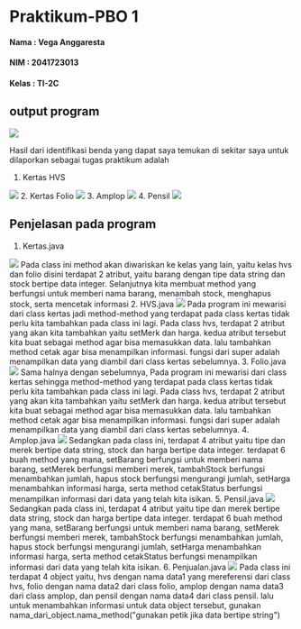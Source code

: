 # Praktikum-PBO 1
#### Nama	: Vega Anggaresta
#### NIM		: 2041723013
#### Kelas	: TI-2C

## output program
<img src="img/Hasil Run.png">

Hasil dari identifikasi benda yang dapat saya temukan di sekitar saya untuk dilaporkan sebagai tugas praktikum adalah
1. Kertas HVS
<img src="img/Hvs.jpeg">
2. Kertas Folio
<img src="img/Folio.jpeg">
3. Amplop
<img src="img/Amplop.jpeg">
4. Pensil
<img src="img/Pensil.jpeg">

## Penjelasan pada program
1. Kertas.java
<img src="img/program-kertas.png">
Pada class ini method akan diwariskan ke kelas yang lain, yaitu kelas hvs dan folio
disini terdapat 2 atribut, yaitu barang dengan tipe data string dan stock bertipe data integer. Selanjutnya kita membuat method yang berfungsi untuk memberi nama barang, menambah stock, menghapus stock, serta mencetak informasi
2. HVS.java
<img src="img/program-hvs.png">
Pada program ini mewarisi dari class kertas
jadi method-method yang terdapat pada class kertas tidak perlu kita tambahkan pada class ini lagi. Pada class hvs, terdapat 2 atribut yang akan kita tambahkan yaitu setMerk dan harga. kedua atribut tersebut kita buat sebagai method agar bisa memasukkan data. lalu tambahkan method cetak agar bisa menampilkan informasi. fungsi dari super adalah menampilkan data yang diambil dari class kertas sebelumnya.
3. Folio.java
<img src="img/program-folio.png">
Sama halnya dengan sebelumnya, Pada program ini mewarisi dari class kertas sehingga method-method yang terdapat pada class kertas tidak perlu kita tambahkan pada class ini lagi. Pada class hvs, terdapat 2 atribut yang akan kita tambahkan yaitu setMerk dan harga. kedua atribut tersebut kita buat sebagai method agar bisa memasukkan data. lalu tambahkan method cetak agar bisa menampilkan informasi. fungsi dari super adalah menampilkan data yang diambil dari class kertas sebelumnya.
4. Amplop.java
<img src="img/program-amplop.png">
Sedangkan pada class ini, terdapat 4 atribut yaitu tipe dan merek bertipe data string, stock dan harga bertipe data integer. terdapat 6 buah method yang mana, setBarang berfungsi untuk memberi nama barang, setMerek berfungsi memberi merek, tambahStock berfungsi menambahkan jumlah, hapus stock berfungsi mengurangi jumlah, setHarga menambahkan informasi harga, serta method cetakStatus berfungsi menampilkan informasi dari data yang telah kita isikan.
5. Pensil.java
<img src="img/program-pensil.png">
Sedangkan pada class ini, terdapat 4 atribut yaitu tipe dan merek bertipe data string, stock dan harga bertipe data integer. terdapat 6 buah method yang mana, setBarang berfungsi untuk memberi nama barang, setMerek berfungsi memberi merek, tambahStock berfungsi menambahkan jumlah, hapus stock berfungsi mengurangi jumlah, setHarga menambahkan informasi harga, serta method cetakStatus berfungsi menampilkan informasi dari data yang telah kita isikan.
6. Penjualan.java
<img src="img/program-penjualan.png">
Pada class ini terdapat 4 object yaitu, hvs dengan nama data1 yang mereferensi dari class hvs, folio dengan nama data2 dari class folio, amplop dengan nama data3 dari class amplop, dan pensil dengan nama data4 dari class pensil.
lalu untuk menambahkan informasi untuk data object tersebut, gunakan nama_dari_object.nama_method("gunakan petik jika data bertipe string")


